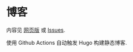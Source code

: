 # 博客

内容见 [网页版](https://blog.isayme.org) 或 [Issues](https://github.com/isayme/blog/issues).

使用 Github Actions 自动触发 Hugo 构建静态博客.
